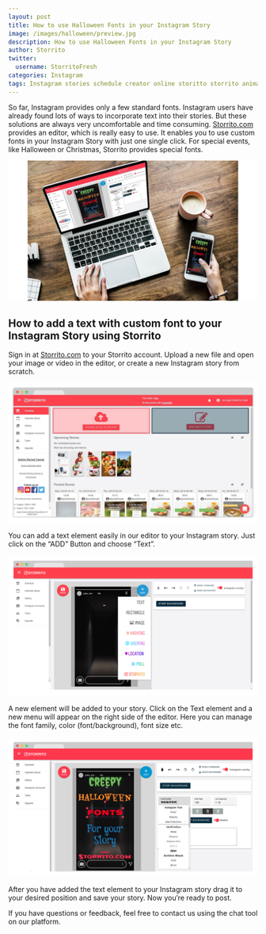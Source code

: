 ```yaml
---
layout: post
title: How to use Halloween Fonts in your Instagram Story
image: /images/halloween/preview.jpg
description: How to use Halloween Fonts in your Instagram Story
author: Storrito
twitter:
  username: StorritoFresh
categories: Instagram
tags: Instagram stories schedule creator online storitto storrito animation pc computer desktop mac sticker location halloween fonts
---
```


So far, Instagram provides only a few standard fonts. Instagram users have already found lots of ways to incorporate text into their stories. But these solutions are always very uncomfortable and time consuming. [Storrito.com](https://app.storrito.com) provides an editor, which is really easy to use. It enables you to use custom fonts in your Instagram Story with just one single click. For special events, like Halloween or Christmas, Storrito provides special fonts.

![How to post](/images/halloween/preview.jpg "Storrito Halloween Fonts")

<!--more-->

## How to add a text with custom font to your Instagram Story using Storrito
Sign in at [Storrito.com](https://app.storrito.com) to your Storrito account. Upload a new file and open your image or video in the editor, or create a new Instagram story from scratch.

![How to post](/images/how-to-post/upload.jpg "Upload Screenshot")

You can add a text element easily in our editor to your Instagram story. Just click on the “ADD” Button and choose “Text”.

![How to post](/images/halloween/editor.png "Editor Screenshot")

A new element will be added to your story. Click on the Text element and a new menu will appear on the right side of the editor. Here you can manage the font family, color (font/background), font size etc.

![How to post](/images/halloween/text.png "Editor Text Menu")

After you have added the text element to your Instagram story drag it to your desired position and save your story. Now you’re ready to post.

If you have questions or feedback, feel free to contact us using the chat tool on our platform.
